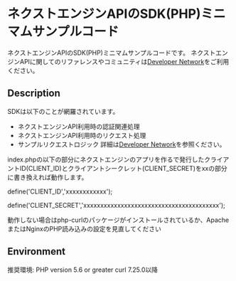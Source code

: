# ネクストエンジンAPIのSDK(PHP)ミニマムサンプルコード
ネクストエンジンAPIのSDK(PHP)ミニマムサンプルコードです。
ネクストエンジンAPIに関してのリファレンスやコミュニティは[Developer Network](https://developer.next-engine.com/)をご利用ください。

## Description
SDKは以下のことが網羅されています。

- ネクストエンジンAPI利用時の認証関連処理
- ネクストエンジンAPI利用時のリクエスト処理
- サンプルリクエストロジック
詳細は[Developer Network](https://developer.next-engine.com/)を参照ください。

index.phpの以下の部分にネクストエンジンのアプリを作るで発行したクライアントID(CLIENT_ID)とクライアントシークレット(CLIENT_SECRET)をxxの部分に書き換えれば動作します。

define('CLIENT_ID','xxxxxxxxxxxx');

define('CLIENT_SECRET','xxxxxxxxxxxxxxxxxxxxxxxxxxxxxxxxxxxxxxxx');

動作しない場合はphp-curlのパッケージがインストールされているか、ApacheまたはNginxのPHP読み込みの設定を見直してください

## Environment
推奨環境: PHP version 5.6 or greater
curl 7.25.0以降
